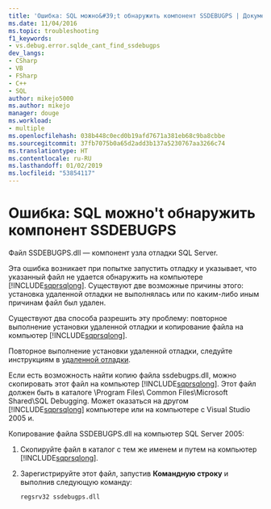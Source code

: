 ```yaml
---
title: 'Ошибка: SQL можно&#39;t обнаружить компонент SSDEBUGPS | Документация Майкрософт'
ms.date: 11/04/2016
ms.topic: troubleshooting
f1_keywords:
- vs.debug.error.sqlde_cant_find_ssdebugps
dev_langs:
- CSharp
- VB
- FSharp
- C++
- SQL
author: mikejo5000
ms.author: mikejo
manager: douge
ms.workload:
- multiple
ms.openlocfilehash: 038b448c0ecd0b19afd7671a381eb68c9ba8cbbe
ms.sourcegitcommit: 37fb7075b0a65d2add3b137a5230767aa3266c74
ms.translationtype: HT
ms.contentlocale: ru-RU
ms.lasthandoff: 01/02/2019
ms.locfileid: "53854117"
---
```

# <a name="error-sql-can39t-find-ssdebugps"></a>Ошибка: SQL можно&#39;t обнаружить компонент SSDEBUGPS

Файл SSDEBUGPS.dll — компонент узла отладки SQL Server.

Эта ошибка возникает при попытке запустить отладку и указывает, что указанный файл не удается обнаружить на компьютере [!INCLUDE[sqprsqlong](../debugger/includes/sqprsqlong_md.md)]. Существуют две возможные причины этого: установка удаленной отладки не выполнялась или по каким-либо иным причинам файл был удален.

Существуют два способа разрешить эту проблему: повторное выполнение установки удаленной отладки и копирование файла на компьютер [!INCLUDE[sqprsqlong](../debugger/includes/sqprsqlong_md.md)].

Повторное выполнение установки удаленной отладки, следуйте инструкциям в [удаленной отладки](../debugger/remote-debugging.md).

Если есть возможность найти копию файла ssdebugps.dll, можно скопировать этот файл на компьютер [!INCLUDE[sqprsqlong](../debugger/includes/sqprsqlong_md.md)]. Этот файл должен быть в каталоге \Program Files\ Common Files\Microsoft Shared\SQL Debugging. Может оказаться на другом [!INCLUDE[sqprsqlong](../debugger/includes/sqprsqlong_md.md)] компьютере или на компьютере с Visual Studio 2005 и.

Копирование файла SSDEBUGPS.dll на компьютер SQL Server 2005:

1. Скопируйте файл в каталог с тем же именем и путем на компьютер [!INCLUDE[sqprsqlong](../debugger/includes/sqprsqlong_md.md)].

2. Зарегистрируйте этот файл, запустив **Командную строку** и выполнив следующую команду:

    ```cmd
    regsrv32 ssdebugps.dll
    ```

